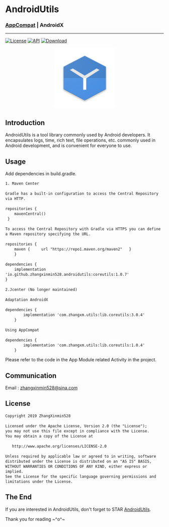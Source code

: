 # AndroidUtils


### [AppCompat][appCompat] | AndroidX

---
[![License](https://img.shields.io/badge/License%20-Apache%202-337ab7.svg)](https://www.apache.org/licenses/LICENSE-2.0)
[![API](https://img.shields.io/badge/API-19%2B-brightgreen.svg?style=flat)](https://android-arsenal.com/api?level=19)
[ ![Download](https://api.bintray.com/packages/zhangxinmin528/AndroidUtils/AndroidUtils/images/download.svg) ](https://bintray.com/zhangxinmin528/AndroidUtils/AndroidUtils/_latestVersion)

<p align="center">
  <img alt="logo" src="https://github.com/ZhangXinmin528/AndroidUtils/blob/master/app/src/main/assets/ic_launcher.png"/>
</p>

Introduction
---
AndroidUtils is a tool library commonly used by Android developers. It encapsulates logs, time, rich text, file operations, etc. commonly used in Android development, and is convenient for everyone to use.

Usage
---

Add dependencies in build.gradle.

	1. Maven Center

	Gradle has a built-in configuration to access the Central Repository via HTTP.
	
	repositories {  
		mavenCentral()
	 } 
	 
	To access the Central Repository with Gradle via HTTPS you can define a Maven repository specifying the URL.
	
	repositories {   
		maven {     url "https://repo1.maven.org/maven2"   } 
		}
	
	dependencies {
		implementation 'io.github.zhangxinmin528.androidutils:coreutils:1.0.7'
	}
	
	2.Jcenter (No longer maintained)
	
    Adaptation AndroidX
	
    dependencies {
    		implementation 'com.zhangxm.utils:lib.coreutils:3.0.4'
    	}
    	
    Using AppCompat
	
	dependencies {
    		implementation 'com.zhangxm.utils:lib.coreutils:1.0.4'
    	}

Please refer to the code in the App Module related Activity in the project.

Communication
---
Email : zhangxinmin528@sina.com

License
---

    Copyright 2019 ZhangXinmin528

    Licensed under the Apache License, Version 2.0 (the "License");
    you may not use this file except in compliance with the License.
    You may obtain a copy of the License at

       http://www.apache.org/licenses/LICENSE-2.0

    Unless required by applicable law or agreed to in writing, software
    distributed under the License is distributed on an "AS IS" BASIS,
    WITHOUT WARRANTIES OR CONDITIONS OF ANY KIND, either express or implied.
    See the License for the specific language governing permissions and
    limitations under the License.


The End
---
If you are interested in AndroidUtils, don't forget to STAR [AndroidUtils](https://github.com/ZhangXinmin528/AndroidUtils).

Thank you for reading ~^o^~


[appCompat]: https://github.com/ZhangXinmin528/AndroidUtils/blob/master/README.md
[androidx]: https://github.com/ZhangXinmin528/AndroidUtils/blob/androidX/README.md